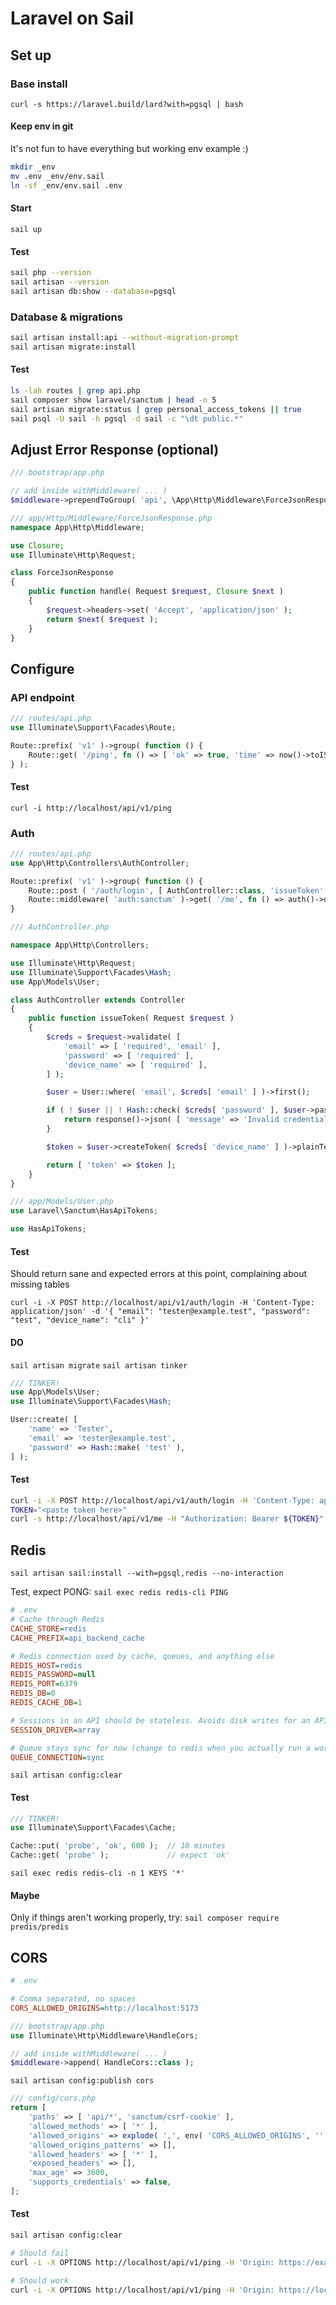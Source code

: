 # Laravel on Sail

## Set up

### Base install
`curl -s https://laravel.build/lard?with=pgsql | bash`

#### Keep env in git
It's not fun to have everything but working env example :)

```bash
mkdir _env
mv .env _env/env.sail
ln -sf _env/env.sail .env
```

#### Start
`sail up`

#### Test
```bash
sail php --version
sail artisan --version
sail artisan db:show --database=pgsql
```


### Database & migrations
```bash
sail artisan install:api --without-migration-prompt
sail artisan migrate:install
```

#### Test
```bash
ls -lah routes | grep api.php
sail composer show laravel/sanctum | head -n 5
sail artisan migrate:status | grep personal_access_tokens || true
sail psql -U sail -h pgsql -d sail -c "\dt public.*"
```

## Adjust Error Response (optional)
```php
/// bootstrap/app.php

// add inside withMiddleware( ... )
$middleware->prependToGroup( 'api', \App\Http\Middleware\ForceJsonResponse::class );
```

```php
/// app/Http/Middleware/ForceJsonResponse.php
namespace App\Http\Middleware;

use Closure;
use Illuminate\Http\Request;

class ForceJsonResponse
{
    public function handle( Request $request, Closure $next )
    {
        $request->headers->set( 'Accept', 'application/json' );
        return $next( $request );
    }
}
```


## Configure

### API endpoint
```php
/// routes/api.php
use Illuminate\Support\Facades\Route;

Route::prefix( 'v1' )->group( function () {
    Route::get( '/ping', fn () => [ 'ok' => true, 'time' => now()->toISOString() ] );
} );
```

#### Test
`curl -i http://localhost/api/v1/ping`

### Auth
```php
/// routes/api.php
use App\Http\Controllers\AuthController;

Route::prefix( 'v1' )->group( function () {
    Route::post ( '/auth/login', [ AuthController::class, 'issueToken' ] );
    Route::middleware( 'auth:sanctum' )->get( '/me', fn () => auth()->user() );
}
```

```php
/// AuthController.php

namespace App\Http\Controllers;

use Illuminate\Http\Request;
use Illuminate\Support\Facades\Hash;
use App\Models\User;

class AuthController extends Controller
{
    public function issueToken( Request $request )
    {
        $creds = $request->validate( [
            'email' => [ 'required', 'email' ],
            'password' => [ 'required' ],
            'device_name' => [ 'required' ],
        ] );

        $user = User::where( 'email', $creds[ 'email' ] )->first();

        if ( ! $user || ! Hash::check( $creds[ 'password' ], $user->password ) ) {
            return response()->json( [ 'message' => 'Invalid credentials' ], 422 );
        }

        $token = $user->createToken( $creds[ 'device_name' ] )->plainTextToken;

        return [ 'token' => $token ];
    }
}
```

```php
/// app/Models/User.php
use Laravel\Sanctum\HasApiTokens;

use HasApiTokens;

```


#### Test
Should return sane and expected errors at this point, complaining about missing tables

`curl -i -X POST http://localhost/api/v1/auth/login -H 'Content-Type: application/json' -d '{ "email": "tester@example.test", "password": "test", "device_name": "cli" }'`

#### DO
`sail artisan migrate`
`sail artisan tinker`

```php
/// TINKER!
use App\Models\User;
use Illuminate\Support\Facades\Hash;

User::create( [
    'name' => 'Tester',
    'email' => 'tester@example.test',
    'password' => Hash::make( 'test' ),
] );
```

#### Test
```bash
curl -i -X POST http://localhost/api/v1/auth/login -H 'Content-Type: application/json' -d '{ "email": "tester@example.test", "password": "test", "device_name": "cli" }'
TOKEN="<paste token here>"
curl -s http://localhost/api/v1/me -H "Authorization: Bearer ${TOKEN}" | jq .
```


## Redis
`sail artisan sail:install --with=pgsql,redis --no-interaction`

Test, expect PONG:
`sail exec redis redis-cli PING`

```ini
# .env
# Cache through Redis
CACHE_STORE=redis
CACHE_PREFIX=api_backend_cache

# Redis connection used by cache, queues, and anything else
REDIS_HOST=redis
REDIS_PASSWORD=null
REDIS_PORT=6379
REDIS_DB=0
REDIS_CACHE_DB=1

# Sessions in an API should be stateless. Avoids disk writes for an API that does not use cookies. If you later add web routes, switch to redis.
SESSION_DRIVER=array

# Queue stays sync for now (change to redis when you actually run a worker)
QUEUE_CONNECTION=sync
```

`sail artisan config:clear`

#### Test
```php
/// TINKER!
use Illuminate\Support\Facades\Cache;

Cache::put( 'probe', 'ok', 600 );  // 10 minutes
Cache::get( 'probe' );             // expect 'ok'
```
`sail exec redis redis-cli -n 1 KEYS '*'`

#### Maybe
Only if things aren't working properly, try:
`sail composer require predis/predis`

## CORS

```ini
# .env

# Comma separated, no spaces
CORS_ALLOWED_ORIGINS=http://localhost:5173
```
```php
/// bootstrap/app.php
use Illuminate\Http\Middleware\HandleCors;

// add inside withMiddleware( ... )
$middleware->append( HandleCors::class );
```

`sail artisan config:publish cors`

```php
/// config/cors.php
return [
    'paths' => [ 'api/*', 'sanctum/csrf-cookie' ],
    'allowed_methods' => [ '*' ],
    'allowed_origins' => explode( ',', env( 'CORS_ALLOWED_ORIGINS', '' ) ),
    'allowed_origins_patterns' => [],
    'allowed_headers' => [ '*' ],
    'exposed_headers' => [],
    'max_age' => 3600,
    'supports_credentials' => false,
];
```

#### Test
```bash
sail artisan config:clear

# Should fail
curl -i -X OPTIONS http://localhost/api/v1/ping -H 'Origin: https://example.com' -H 'Access-Control-Request-Method: GET'

# Should work
curl -i -X OPTIONS http://localhost/api/v1/ping -H 'Origin: https://localhos:5173' -H 'Access-Control-Request-Method: GET'

```